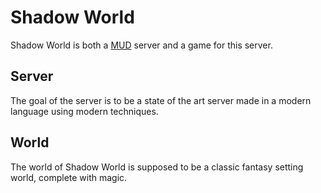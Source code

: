 Shadow World
============

Shadow World is both a [MUD](http://en.wikipedia.org/wiki/MUD) server and a
game for this server.

Server
------
The goal of the server is to be a state of the art server made in a modern
language using modern techniques.

World
------
The world of Shadow World is supposed to be a classic fantasy setting world,
complete with magic.
